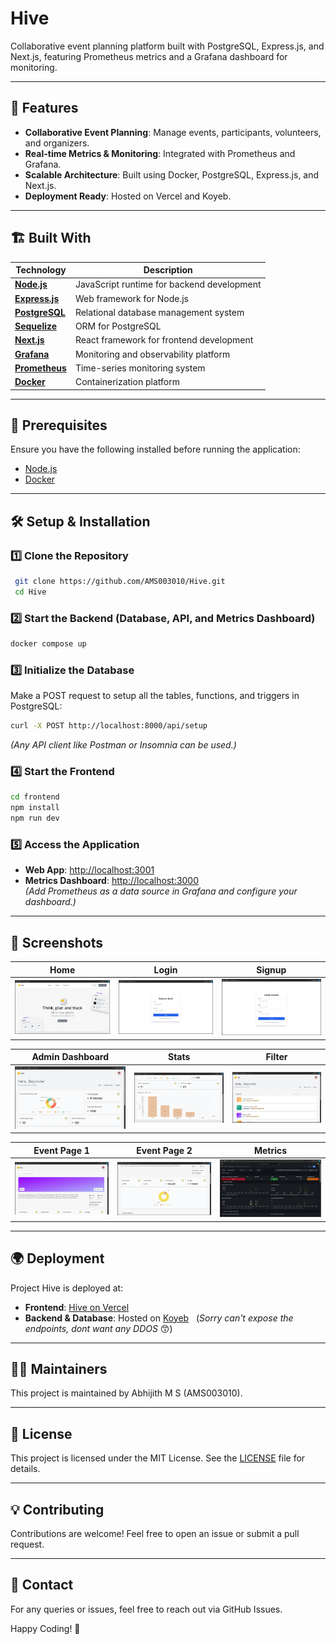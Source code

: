 # Hive

Collaborative event planning platform built with PostgreSQL, Express.js, and Next.js, featuring Prometheus metrics and a Grafana dashboard for monitoring.

---

## 🚀 Features
- **Collaborative Event Planning**: Manage events, participants, volunteers, and organizers.
- **Real-time Metrics & Monitoring**: Integrated with Prometheus and Grafana.
- **Scalable Architecture**: Built using Docker, PostgreSQL, Express.js, and Next.js.
- **Deployment Ready**: Hosted on Vercel and Koyeb.

---

## 🏗️ Built With

| Technology | Description |
|------------|-------------|
| **[Node.js](https://nodejs.org/)** | JavaScript runtime for backend development |
| **[Express.js](https://expressjs.com/)** | Web framework for Node.js |
| **[PostgreSQL](https://www.postgresql.org/)** | Relational database management system |
| **[Sequelize](https://sequelize.org/)** | ORM for PostgreSQL |
| **[Next.js](https://nextjs.org/)** | React framework for frontend development |
| **[Grafana](https://grafana.com/)** | Monitoring and observability platform |
| **[Prometheus](https://prometheus.io/)** | Time-series monitoring system |
| **[Docker](https://www.docker.com/)** | Containerization platform |

---

## 📌 Prerequisites
Ensure you have the following installed before running the application:
- [Node.js](https://nodejs.org/)
- [Docker](https://www.docker.com/)

---

## 🛠️ Setup & Installation

### 1️⃣ Clone the Repository
```sh
 git clone https://github.com/AMS003010/Hive.git
 cd Hive
```

### 2️⃣ Start the Backend (Database, API, and Metrics Dashboard)
```sh
docker compose up
```

### 3️⃣ Initialize the Database
Make a POST request to setup all the tables, functions, and triggers in PostgreSQL:
```sh
curl -X POST http://localhost:8000/api/setup
```
*(Any API client like Postman or Insomnia can be used.)*

### 4️⃣ Start the Frontend
```sh
cd frontend
npm install
npm run dev
```

### 5️⃣ Access the Application
- **Web App**: [http://localhost:3001](http://localhost:3001)
- **Metrics Dashboard**: [http://localhost:3000](http://localhost:3000)  
  *(Add Prometheus as a data source in Grafana and configure your dashboard.)*

---

## 📸 Screenshots

| Home | Login | Signup |
|------|-------|--------|
| ![Home](https://github.com/AMS003010/Hive/blob/main/images/home.png) | ![Login](https://github.com/AMS003010/Hive/blob/main/images/login.png) | ![Signup](https://github.com/AMS003010/Hive/blob/main/images/signup.png) |

| Admin Dashboard | Stats | Filter |
|----------------|-------|--------|
| ![Admin Dashboard](https://github.com/AMS003010/Hive/blob/main/images/admin-dashbaord.png) | ![Stats](https://github.com/AMS003010/Hive/blob/main/images/stats.png) | ![Filter](https://github.com/AMS003010/Hive/blob/main/images/filter.png) |

| Event Page 1 | Event Page 2 | Metrics |
|-------------|-------------|---------|
| ![Event 1](https://github.com/AMS003010/Hive/blob/main/images/event-1.png) | ![Event 2](https://github.com/AMS003010/Hive/blob/main/images/event-2.png) | ![Metrics](https://github.com/AMS003010/Hive/blob/main/images/metrics.png) |

---

## 🌍 Deployment
Project Hive is deployed at:
- **Frontend**: [Hive on Vercel](https://hiveapp.vercel.app/)
- **Backend & Database**: Hosted on [Koyeb](https://www.koyeb.com/)  &nbsp;&nbsp;(_Sorry can't expose the endpoints, dont want any DDOS_ 😙)

---

## 👨‍💻 Maintainers
This project is maintained by Abhijith M S (AMS003010).

---

## 📜 License
This project is licensed under the MIT License. See the [LICENSE](LICENSE) file for details.

---

## 💡 Contributing
Contributions are welcome! Feel free to open an issue or submit a pull request.

---

## 📩 Contact
For any queries or issues, feel free to reach out via GitHub Issues.

Happy Coding! 🚀

